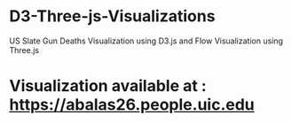 # D3-Three-js-Visualizations
US Slate Gun Deaths Visualization using D3.js and Flow Visualization using Three.js

# Visualization available at : https://abalas26.people.uic.edu
